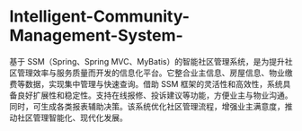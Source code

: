 # Intelligent-Community-Management-System-
基于 SSM（Spring、Spring MVC、MyBatis）的智能社区管理系统，是为提升社区管理效率与服务质量而开发的信息化平台。它整合业主信息、房屋信息、物业缴费等数据，实现集中管理与快速查询。借助 SSM 框架的灵活性和高效性，系统具备良好扩展性和稳定性。支持在线报修、投诉建议等功能，方便业主与物业沟通。同时，可生成各类报表辅助决策。该系统优化社区管理流程，增强业主满意度，推动社区管理智能化、现代化发展。 
